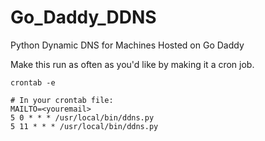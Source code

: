 # Go_Daddy_DDNS
Python Dynamic DNS for Machines Hosted on Go Daddy

Make this run as often as you'd like by making it a cron job.

```
crontab -e

# In your crontab file:
MAILTO=<youremail>
5 0 * * * /usr/local/bin/ddns.py
5 11 * * * /usr/local/bin/ddns.py
```
